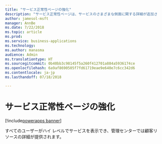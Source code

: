 ```yaml
---
title: "サービス正常性ページの強化"
description: "サービス正常性ページは、サービスのさまざまな側面に関する詳細が追加され、ローカライズされます"
author: jamesol-msft
manager: AnnBe
ms.date: 7/22/2018
ms.topic: article
ms.prod: 
ms.service: business-applications
ms.technology: 
ms.author: manasma
audience: Admin
ms.translationtype: HT
ms.sourcegitcommit: 0b40bb3c98145f5a260f412701a884a5936174ce
ms.openlocfilehash: 6a9af8690505f7fd61719eae9e640e7c6cc342d6
ms.contentlocale: ja-jp
ms.lasthandoff: 07/18/2018

---
```

# <a name="enhanced-service-health-page"></a>サービス正常性ページの強化

[!include[powerapps banner](../includes/powerapps.md)]




すべてのユーザーがハイ レベルでサービスを表示でき、管理センターでは顧客リソースの詳細が提供されます。

